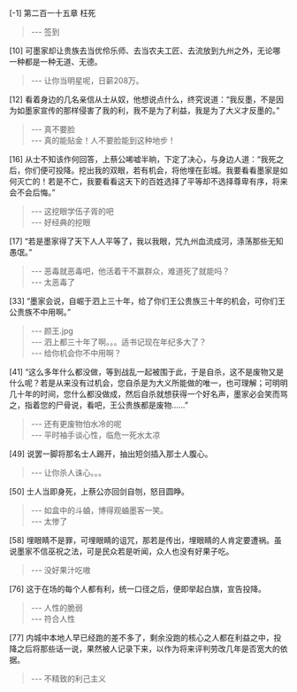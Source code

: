 
[-1] 第二百一十五章 枉死
>--- 签到<br>

[10] 可墨家却让贵族去当优伶乐师、去当农夫工匠、去流放到九州之外，无论哪一种都是一种无道、无德。
>--- 让你当明星呢，日薪208万。<br>

[12] 看着身边的几名亲信从士从奴，他想说点什么，终究说道：“我反墨，不是因为如墨家宣传的那样侵害了我的利，我不是为了利益，我是为了大义才反墨的。”
>--- 真不要脸<br>
>--- 真的能贴金！人不要脸能到这种地步！<br>

[16] 从士不知该作何回答，上蔡公唏嘘半晌，下定了决心，与身边人道：“我死之后，你们便可投降。挖出我的双眼，若有机会，将他埋在彭城。我要看看墨家是如何灭亡的！若是不亡，我要看看这天下的百姓选择了平等却不选择尊卑有序，将来会不会后悔。”
>--- 这挖眼学伍子胥的吧<br>
>--- 好经典的挖眼<br>

[17] “若是墨家得了天下人人平等了，我以我眼，咒九州血流成河，涤荡那些无知愚氓。”
>--- 恶毒就恶毒吧，他活着干不赢群众，难道死了就能吗？<br>
>--- 太恶毒了<br>

[33] “墨家会说，自崛于泗上三十年，给了你们王公贵族三十年的机会，可你们王公贵族不中用啊。”
>--- 颜王.jpg<br>
>--- 泗上都三十年了啊。。。适书记现在年纪多大了？<br>
>--- 给你机会你不中用啊？<br>

[41] “这么多年什么都没做，等到战乱一起被围于此，于是自杀，这不是废物又是什么呢？若是从来没有过机会，您自杀是为大义所能做的唯一，也可理解；可明明几十年的时间，您什么都没做成，然后自杀就想获得一个好名声，墨家必会笑而骂之，指着您的尸骨说，看吧，王公贵族都是废物……”
>--- 还有更废物怕水冷的呢<br>
>--- 平时袖手谈心性，临危一死水太凉<br>

[49] 说罢一脚将那名士人踢开，抽出短剑插入那士人腹心。
>--- 让你杀人诛心。。。<br>

[50] 士人当即身死，上蔡公亦回剑自刎，怒目圆睁。
>--- 如盒中的斗蛐，博得观蛐墨客一笑。<br>
>--- 太惨了<br>

[58] 埋眼睛不是罪，可埋眼睛的诅咒，那若是传出，埋眼睛的人肯定要遭祸。虽说墨家不信巫祝之法，可是民众若是听闻，众人也没有好果子吃。
>--- 没好果汁吃嗷<br>

[76] 这于在场的每个人都有利，统一口径之后，便即举起白旗，宣告投降。
>--- 人性的脆弱<br>
>--- 符合人性<br>

[77] 内城中本地人早已经跑的差不多了，剩余没跑的核心之人都在利益之中，投降之后将那些话一说，果然被人记录下来，以作为将来评判劳改几年是否宽大的依据。
>--- 不精致的利己主义<br>
